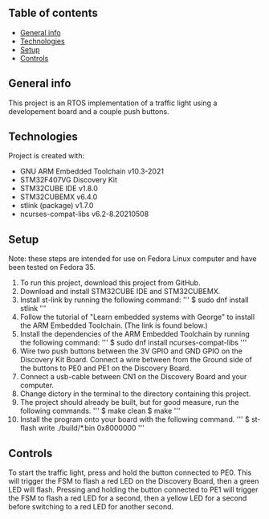 ## Table of contents
* [General info](#general-info)
* [Technologies](#technologies)
* [Setup](#setup)
* [Controls](#controls)

## General info
This project is an RTOS implementation of a traffic light using a developement board and a couple push buttons.
	
## Technologies
Project is created with:
* GNU ARM Embedded Toolchain v10.3-2021 
* STM32F407VG Discovery Kit
* STM32CUBE IDE v1.8.0
* STM32CUBEMX v6.4.0
* stlink (package) v1.7.0
* ncurses-compat-libs v6.2-8.20210508
	
## Setup
Note: these steps are intended for use on Fedora Linux computer and have been tested on Fedora 35. 
1. To run this project, download this project from GitHub.  
2. Download and install STM32CUBE IDE and STM32CUBEMX.
3. Install st-link by running the following command:
'''
$ sudo dnf install stlink
'''
4. Follow the tutorial of "Learn embedded systems with George" to install the ARM Embedded Toolchain. (The link is found below.)
5. Install the dependencies of the ARM Embedded Toolchain by running the following command:
'''
$ sudo dnf install ncurses-compat-libs
'''
6. Wire two push buttons between the 3V GPIO and GND GPIO on the Discovery Kit Board. Connect a wire between from the Ground side of the buttons to PE0 and PE1 on 
the Discovery Board. 
6. Connect a usb-cable between CN1 on the Discovery Board and your computer. 
7. Change dictory in the terminal to the directory containing this project. 
8. The project should already be built, but for good measure, run the following commands. 
'''
$ make clean
$ make
'''
9. Install the program onto your board with the following command.
'''
$ st-flash write ./build/*.bin 0x8000000
'''

## Controls
To start the traffic light, press and hold the button connected to PE0. This will trigger the FSM to flash a red LED on the Discovery Board, then a green LED will flash.
Pressing and holding the button connected to PE1 will  trigger the FSM to flash a red LED for a second, then a yellow LED for a second
before switching to a red LED for another second.

